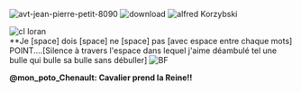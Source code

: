 ![avt-jean-pierre-petit-8090](https://github.com/LordGrrr/LordGrrr/assets/134517577/925d2cc0-31ee-43f0-8a35-e0a72b65a88a)
![download](https://github.com/LordGrrr/LordGrrr/assets/134517577/49341316-8175-448b-bfb0-5a40cc38ddeb)
![alfred Korzybski](https://github.com/LordGrrr/LordGrrr/assets/134517577/4b37aab6-7a69-43ef-93ad-2eb65e7e5670)  

![cI loran](https://github.com/LordGrrr/LordGrrr/assets/134517577/f9bb4666-e515-406c-9a8a-5c4dfb14c367)   
**Je [space] dois [space] ne [space] pas [avec espace entre chaque mots] POINT....[Silence à travers l'espace dans lequel j'aime déambulé tel une bulle qui bulle sa bulle sans débuller]
![BF](https://github.com/LordGrrr/LordGrrr/assets/134517577/e6407ff5-bf53-43b5-a130-925464beb499)
  
**@mon_poto_Chenault: Cavalier prend la Reine!!**





